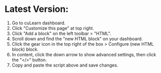 # Latest Version:

<script id="grades" src="https://cdn.jsdelivr.net/gh/zhu-tom/CuLearn-Scripts@d1139149942e75e3225eed865a5371f2bce8c78f/grades/grades.js"></script>

1. Go to cuLearn dashboard.
2. Click "Customize this page" at top right.
3. Click "Add a block" on the left toolbar > "HTML".
4. Scroll down and find the "new HTML block" on your dashboard.
5. Click the gear icon in the top right of the box > Configure (new HTML block) block.
6. In content, click the down arrow to show advanced settings, then click the "</>" button.
7. Copy and paste the script above and save changes.

